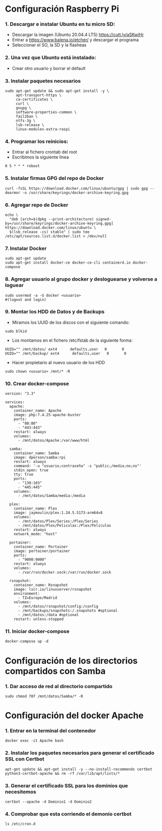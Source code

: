 # Configuración Raspberry Pi

### 1. Descargar e instalar Ubuntu en tu micro SD:
   * Descargar la imagen (Ubuntu 20.04.4 LTS) https://cutt.ly/aSKwiHr
   * Entrar a https://www.balena.io/etcher/ y descargar el programa
   * Seleccionar el SO, la SD y la flasheas
  
### 2. Una vez que Ubuntu está instalado:
   * Crear otro usuario y borrar el default

### 3. Instalar paquetes necesarios

```
sudo apt-get update && sudo apt-get install -y \
     apt-transport-https \
     ca-certificates \
     curl \
     gnupg \
     software-properties-common \
     fail2ban \
     ntfs-3g \
     lsb-release \
     linux-modules-extra-raspi
```

### 4. Programar los reinicios:
   * Entrar al fichero crontab del root
   * Escribimos la siguiente linea
```
0 5 * * * reboot
```
   
### 5. Instalar firmas GPG del repo de Docker

```
curl -fsSL https://download.docker.com/linux/ubuntu/gpg | sudo gpg --dearmor -o /usr/share/keyrings/docker-archive-keyring.gpg
```

### 6. Agregar repo de Docker

```
echo \
  "deb [arch=$(dpkg --print-architecture) signed-by=/usr/share/keyrings/docker-archive-keyring.gpg] https://download.docker.com/linux/ubuntu \
  $(lsb_release -cs) stable" | sudo tee /etc/apt/sources.list.d/docker.list > /dev/null
```

### 7. Instalar Docker

```
sudo apt-get update
sudo apt-get install docker-ce docker-ce-cli containerd.io docker-compose
```

### 8. Agregar usuario al grupo docker y desloguearse y volverse a loguear

```
sudo usermod -a -G docker <usuario>
#(logout and login)
```

### 9. Montar los HDD de Datos y de Backups
   * Miramos los UUID de los discos con el siguiente comando:
   
```
sudo blkid
```

   * Los montamos en el fichero /etc/fstab de la siguiente forma:

```
UUID="" /mnt/datos/ ext4      defaults,user   0       0
UUID="" /mnt/backup/ ext4      defaults,user   0       0
```

   * Hacer propietario al nuevo usuario de los HDD

```
sudo chown <usuario> /mnt/* -R
```

### 10. Crear docker-compose
```
version: "3.3"

services:
  apache:
    container_name: Apache
    image: php:7.4.25-apache-buster
    ports:
      - "80:80"
      - "443:443"
    restart: always
    volumes:
      - /mnt/datos/Apache:/var/www/html

  samba:
    container_name: Samba
    image: dperson/samba:rpi
    restart: always
    command: '-u "usuario;contraseña" -s "public;/media;no;no"'
    stdin_open: true
    tty: true
    ports:
      - "130:103"
      - "445:445"
    volumes:
      - /mnt/datos/Samba/media:/media

  plex:
    container_name: Plex
    image: jaymoulin/plex:1.24.5.5173-arm64v8
    volumes:
      - /mnt/datos/Plex/Series:/Plex/Series
      - /mnt/datos/Plex/Peliculas:/Plex/Peliculas
    restart: always
    network_mode: "host"

  portainer:
    container_name: Portainer
    image: portainer/portainer
    ports:
      - "9000:9000"
    restart: always
    volumes:
      - /var/run/docker.sock:/var/run/docker.sock

  rsnapshot:
    container_name: Rsnapshot
    image: lscr.io/linuxserver/rsnapshot
    environment:
      - TZ=Europe/Madrid
    volumes:
      - /mnt/datos/rsnapshot/config:/config
      - /mnt/backups/snapshots:/.snapshots #optional
      - /mnt/datos:/data #optional
    restart: unless-stopped
```


### 11. Iniciar docker-compose
```
docker-compose up -d
```

# Configuración de los directorios compartidos con Samba
   
### 1. Dar acceso de red al directorio compartido

```
sudo chmod 707 /mnt/datos/Samba/* -R
```

# Configuración del docker Apache

### 1. Entrar en la terminal del contenedor

```
docker exec -it Apache bash
```

### 2. Instalar los paquetes necesarios para generar el certificado SSL con Certbot

```
apt-get update && apt-get install -y --no-install-recommends certbot python3-certbot-apache && rm -rf /var/lib/apt/lists/*
```

### 3. Generar el certificado SSL para los dominios que necesitemos

```
certbot --apache -d Dominio1 -d Dominio2
```
### 4. Comprobar que esta corriendo el demonio certbot

```
ls /etc/cron.d
```
